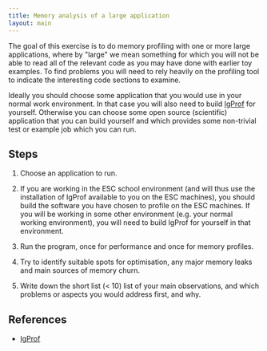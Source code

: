 ```yaml
---
title: Memory analysis of a large application
layout: main
---
```


The goal of this exercise is to do memory profiling with one or more large
applications, where by "large" we mean something for which you will not be
able to read all of the relevant code as you may have done with earlier toy
examples.  To find problems you will need to rely heavily on the profiling
tool to indicate the interesting code sections to examine. 

Ideally you should choose some application that you would use in your
normal work environment. In that case you will also need to 
build [IgProf](https://igprof.org) for yourself. Otherwise you can choose
some open source (scientific) application that you can build yourself
and which provides some non-trivial test or example job which you
can run.

Steps
-----

1. Choose an application to run.

2. If you are working in the ESC school environment (and will thus use
   the installation of IgProf available to you on the ESC machines), you
   should build the software you have chosen to profile on the ESC machines. 
   If you will be working in some other environment (e.g. your normal working
   environment), you will need to build IgProf for yourself in that
   environment.

3. Run the program, once for performance and once for memory profiles.

4. Try to identify suitable spots for optimisation, any major memory leaks
   and main sources of memory churn.  

5. Write down the short list (< 10) list of your main observations, and which
   problems or aspects you would address first, and why.

References
----------

* [IgProf](http://igprof.org)
